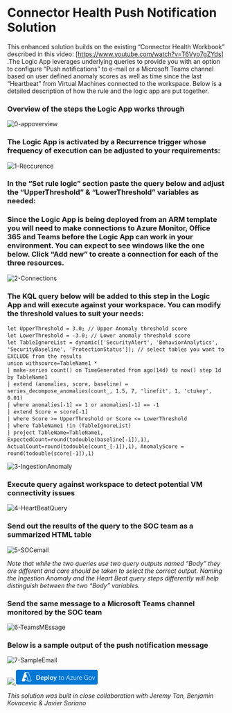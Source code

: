 # Connector Health Push Notification Solution
This enhanced solution builds on the existing “Connector Health Workbook” described in this video: [https://www.youtube.com/watch?v=T6Vyo7gZYds] .The Logic App leverages  underlying queries to provide you with an option to configure “Push notifications” to e-mail or a Microsoft Teams channel based on user defined anomaly scores as well as time since the last “Heartbeat” from Virtual Machines connected to the workspace. Below is a detailed description of how the rule and the logic app are put together.

### Overview of the steps the Logic App works through

![0-appoverview](../Send-ConnectorHealthStatus/images/0-appoverview.png)


### The Logic App is activated by a Recurrence trigger whose frequency of execution can be adjusted to your requirements:

![1-Reccurence](../Send-ConnectorHealthStatus/images/1-Reccurence.png)

### In the “Set rule logic” section paste the query below and adjust the “UpperThreshold” & “LowerThreshold” variables as needed:



### Since the Logic App is being deployed from an ARM template you will need to make connections to Azure Monitor, Office 365 and Teams before the Logic App can work in your environment. You can expect to see windows like the one below. Click “Add new” to create a connection for each of the three resources.

 ![2-Connections](../Send-ConnectorHealthStatus/images/2-Connections.png)

### The KQL query below will be added to this step in the Logic App and will execute against your workspace. You can modify the threshold values to suit your needs:

```
let UpperThreshold = 3.0; // Upper Anomaly threshold score
let LowerThreshold = -3.0; // Lower anomaly threshold score
let TableIgnoreList = dynamic(['SecurityAlert', 'BehaviorAnalytics', 'SecurityBaseline', 'ProtectionStatus']); // select tables you want to EXCLUDE from the results
union withsource=TableName1 *
| make-series count() on TimeGenerated from ago(14d) to now() step 1d by TableName1
| extend (anomalies, score, baseline) = series_decompose_anomalies(count_, 1.5, 7, 'linefit', 1, 'ctukey', 0.01)
| where anomalies[-1] == 1 or anomalies[-1] == -1
| extend Score = score[-1]
| where Score >= UpperThreshold or Score <= LowerThreshold
| where TableName1 !in (TableIgnoreList)
| project TableName=TableName1, ExpectedCount=round(todouble(baseline[-1]),1), ActualCount=round(todouble(count_[-1]),1), AnomalyScore = round(todouble(score[-1]),1)
```
  ![3-IngestionAnomaly](../Send-ConnectorHealthStatus/images/3-IngestionAnomaly.png)


### Execute query against workspace to detect potential VM connectivity issues

   ![4-HeartBeatQuery](../Send-ConnectorHealthStatus/images/4-HeartBeatQuery.png)

### Send out the results of the query to the SOC team as a summarized HTML table
   ![5-SOCemail](../Send-ConnectorHealthStatus/images/5-SOCemail.png)

<em>Note that while the two queries use two query outputs named “Body” they are different and care should be taken to select the correct output. Naming the Ingestion Anomaly and the Heart Beat query steps differently will help distinguish between the two “Body” variables.</em>

### Send the same message to a Microsoft Teams channel monitored by the SOC team

   ![6-TeamsMEssage](../Send-ConnectorHealthStatus/images/6-TeamsMEssage.png)

### Below is a sample output of the push notification message
   ![7-SampleEmail](../Send-ConnectorHealthStatus/images/7-SampleEmail.png)



<a href="https://portal.azure.com/#create/Microsoft.Template/uri/https%3A%2F%2Fraw.githubusercontent.com%2FAzure%2FAzure-Sentinel%2Fmaster%2FPlaybooks%2FSend-ConnectorHealthStatus%2Fazuredeploy.json" target="_blank">
    <img src="https://aka.ms/deploytoazurebutton"/>
</a>

<a href="https://portal.azure.us/#create/Microsoft.Template/uri/https%3A%2F%2Fraw.githubusercontent.com%2FAzure%2FAzure-Sentinel%2Fmaster%2FPlaybooks%2Send-ConnectorHealthStatus%2Fazuredeploy.json" target="_blank">
<img src="https://raw.githubusercontent.com/Azure/azure-quickstart-templates/master/1-CONTRIBUTION-GUIDE/images/deploytoazuregov.png"/>
</a>

<em>This solution was built in close collaboration with Jeremy Tan, Benjamin Kovacevic & Javier Soriano</em>
